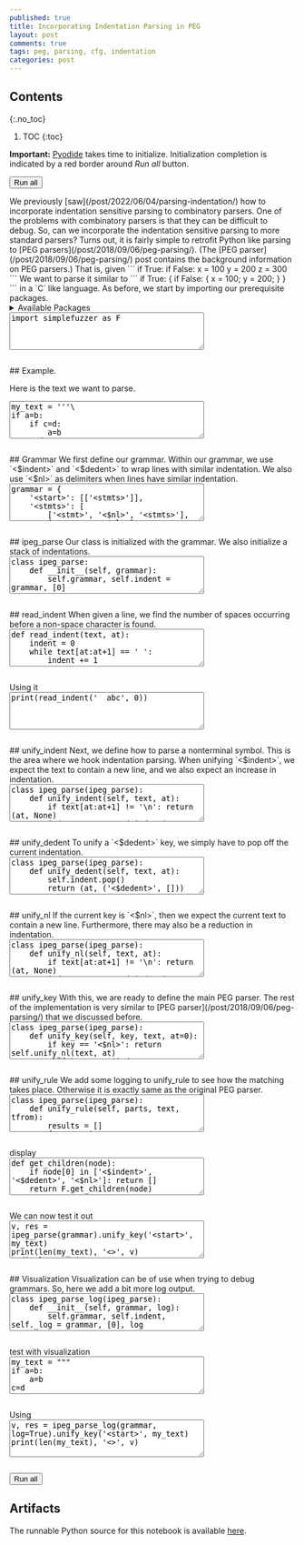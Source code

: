 ```yaml
---
published: true
title: Incorporating Indentation Parsing in PEG
layout: post
comments: true
tags: peg, parsing, cfg, indentation
categories: post
---
```


## Contents
{:.no_toc}

1. TOC
{:toc}

<script src="/resources/js/graphviz/index.min.js"></script>
<script>
// From https://github.com/hpcc-systems/hpcc-js-wasm
// Hosted for teaching.
var hpccWasm = window["@hpcc-js/wasm"];
function display_dot(dot_txt, div) {
    hpccWasm.graphviz.layout(dot_txt, "svg", "dot").then(svg => {
        div.innerHTML = svg;
    });
}
window.display_dot = display_dot
// from js import display_dot
</script>

<script src="/resources/pyodide/full/3.9/pyodide.js"></script>
<link rel="stylesheet" type="text/css" media="all" href="/resources/skulpt/css/codemirror.css">
<link rel="stylesheet" type="text/css" media="all" href="/resources/skulpt/css/solarized.css">
<link rel="stylesheet" type="text/css" media="all" href="/resources/skulpt/css/env/editor.css">

<script src="/resources/skulpt/js/codemirrorepl.js" type="text/javascript"></script>
<script src="/resources/skulpt/js/python.js" type="text/javascript"></script>
<script src="/resources/pyodide/js/env/editor.js" type="text/javascript"></script>

**Important:** [Pyodide](https://pyodide.readthedocs.io/en/latest/) takes time to initialize.
Initialization completion is indicated by a red border around *Run all* button.
<form name='python_run_form'>
<button type="button" name="python_run_all">Run all</button>
</form>
We previously [saw](/post/2022/06/04/parsing-indentation/) how to incorporate
indentation sensitive parsing to combinatory parsers. One of the problems
with combinatory parsers is that they can be difficult to debug. So, can we
incorporate the indentation sensitive parsing to more standard parsers? Turns
out, it is fairly simple to retrofit Python like parsing to
[PEG parsers](/post/2018/09/06/peg-parsing/). (The
[PEG parser](/post/2018/09/06/peg-parsing/) post contains the background
information on PEG parsers.)
That is, given
```
if True:
   if False:
      x = 100
      y = 200
z = 300
```
We want to parse it similar to
```
if True: {
   if False: {
      x = 100;
      y = 200;
   }
}
```
in a `C` like language.
As before, we start by importing our prerequisite packages.

<details>
<summary>Available Packages </summary>
<!--##### Available Packages-->

These are packages that refer either to my previous posts or to pure python
packages that I have compiled, and is available in the below locations. As
before, install them if you need to run the program directly on the machine.
To install, simply download the wheel file (`pkg.whl`) and install using
`pip install pkg.whl`.

<ol>
<li><a href="https://rahul.gopinath.org/py/simplefuzzer-0.0.1-py2.py3-none-any.whl">simplefuzzer-0.0.1-py2.py3-none-any.whl</a> from "<a href="/post/2019/05/28/simplefuzzer-01/">The simplest grammar fuzzer in the world</a>".</li>
</ol>

<div style='display:none'>
<form name='python_run_form'>
<textarea cols="40" rows="4" id='python_pre_edit' name='python_edit'>
https://rahul.gopinath.org/py/simplefuzzer-0.0.1-py2.py3-none-any.whl
</textarea>
</form>
</div>
</details>

<!--
############
import simplefuzzer as F

############
-->
<form name='python_run_form'>
<textarea cols="40" rows="4" name='python_edit'>
import simplefuzzer as F
</textarea><br />
<pre class='Output' name='python_output'></pre>
<div name='python_canvas'></div>
</form>
## Example.

Here is the text we want to parse.

<!--
############
my_text = '''\
if a=b:
    if c=d:
        a=b
    c=d
c=b
'''


############
-->
<form name='python_run_form'>
<textarea cols="40" rows="4" name='python_edit'>
my_text = &#x27;&#x27;&#x27;\
if a=b:
    if c=d:
        a=b
    c=d
c=b
&#x27;&#x27;&#x27;
</textarea><br />
<pre class='Output' name='python_output'></pre>
<div name='python_canvas'></div>
</form>
## Grammar
We first define our grammar. Within our grammar, we use `<$indent>` and
`<$dedent>` to wrap lines with similar indentation. We also use `<$nl>` as
delimiters when lines have similar indentation.

<!--
############
grammar = {
    '<start>': [['<stmts>']],
    '<stmts>': [
        ['<stmt>', '<$nl>', '<stmts>'],
        ['<stmt>', '<$nl>'],
        ['<stmt>']],
    '<stmt>': [['<assignstmt>'], ['<ifstmt>']],
    '<assignstmt>': [['<letter>', '=','<letter>']],
    '<letter>': [['a'],['b'], ['c'], ['d']],
    '<ifstmt>': [['if ', '<expr>', ':', '<block>']],
    '<expr>': [['<letter>', '=', '<letter>']],
    '<block>': [['<$indent>','<stmts>', '<$dedent>']]
}

############
-->
<form name='python_run_form'>
<textarea cols="40" rows="4" name='python_edit'>
grammar = {
    &#x27;&lt;start&gt;&#x27;: [[&#x27;&lt;stmts&gt;&#x27;]],
    &#x27;&lt;stmts&gt;&#x27;: [
        [&#x27;&lt;stmt&gt;&#x27;, &#x27;&lt;$nl&gt;&#x27;, &#x27;&lt;stmts&gt;&#x27;],
        [&#x27;&lt;stmt&gt;&#x27;, &#x27;&lt;$nl&gt;&#x27;],
        [&#x27;&lt;stmt&gt;&#x27;]],
    &#x27;&lt;stmt&gt;&#x27;: [[&#x27;&lt;assignstmt&gt;&#x27;], [&#x27;&lt;ifstmt&gt;&#x27;]],
    &#x27;&lt;assignstmt&gt;&#x27;: [[&#x27;&lt;letter&gt;&#x27;, &#x27;=&#x27;,&#x27;&lt;letter&gt;&#x27;]],
    &#x27;&lt;letter&gt;&#x27;: [[&#x27;a&#x27;],[&#x27;b&#x27;], [&#x27;c&#x27;], [&#x27;d&#x27;]],
    &#x27;&lt;ifstmt&gt;&#x27;: [[&#x27;if &#x27;, &#x27;&lt;expr&gt;&#x27;, &#x27;:&#x27;, &#x27;&lt;block&gt;&#x27;]],
    &#x27;&lt;expr&gt;&#x27;: [[&#x27;&lt;letter&gt;&#x27;, &#x27;=&#x27;, &#x27;&lt;letter&gt;&#x27;]],
    &#x27;&lt;block&gt;&#x27;: [[&#x27;&lt;$indent&gt;&#x27;,&#x27;&lt;stmts&gt;&#x27;, &#x27;&lt;$dedent&gt;&#x27;]]
}
</textarea><br />
<pre class='Output' name='python_output'></pre>
<div name='python_canvas'></div>
</form>
## ipeg_parse
Our class is initialized with the grammar. We also initialize a stack of
indentations.

<!--
############
class ipeg_parse:
    def __init__(self, grammar):
        self.grammar, self.indent = grammar, [0]

############
-->
<form name='python_run_form'>
<textarea cols="40" rows="4" name='python_edit'>
class ipeg_parse:
    def __init__(self, grammar):
        self.grammar, self.indent = grammar, [0]
</textarea><br />
<pre class='Output' name='python_output'></pre>
<div name='python_canvas'></div>
</form>
## read_indent
When given a line, we find the number of spaces occurring before a non-space
character is found.

<!--
############
def read_indent(text, at):
    indent = 0
    while text[at:at+1] == ' ':
        indent += 1
        at += 1
    return indent, at

############
-->
<form name='python_run_form'>
<textarea cols="40" rows="4" name='python_edit'>
def read_indent(text, at):
    indent = 0
    while text[at:at+1] == &#x27; &#x27;:
        indent += 1
        at += 1
    return indent, at
</textarea><br />
<pre class='Output' name='python_output'></pre>
<div name='python_canvas'></div>
</form>
Using it

<!--
############
print(read_indent('  abc', 0))

############
-->
<form name='python_run_form'>
<textarea cols="40" rows="4" name='python_edit'>
print(read_indent(&#x27;  abc&#x27;, 0))
</textarea><br />
<pre class='Output' name='python_output'></pre>
<div name='python_canvas'></div>
</form>
## unify_indent
Next, we define how to parse a nonterminal symbol. This is the area
where we hook indentation parsing. When unifying `<$indent>`,
we expect the text to contain a new line,
and we also expect an increase in indentation.

<!--
############
class ipeg_parse(ipeg_parse):
    def unify_indent(self, text, at):
        if text[at:at+1] != '\n': return (at, None)
        indent, at_ = read_indent(text, at+1)
        if indent <= self.indent[-1]: return (at, None)
        self.indent.append(indent)
        return (at_, ('<$indent>', []))

############
-->
<form name='python_run_form'>
<textarea cols="40" rows="4" name='python_edit'>
class ipeg_parse(ipeg_parse):
    def unify_indent(self, text, at):
        if text[at:at+1] != &#x27;\n&#x27;: return (at, None)
        indent, at_ = read_indent(text, at+1)
        if indent &lt;= self.indent[-1]: return (at, None)
        self.indent.append(indent)
        return (at_, (&#x27;&lt;$indent&gt;&#x27;, []))
</textarea><br />
<pre class='Output' name='python_output'></pre>
<div name='python_canvas'></div>
</form>
## unify_dedent
To unify a `<$dedent>` key, we simply have to pop off the current
indentation.

<!--
############
class ipeg_parse(ipeg_parse):
    def unify_dedent(self, text, at):
        self.indent.pop()
        return (at, ('<$dedent>', []))
############
-->
<form name='python_run_form'>
<textarea cols="40" rows="4" name='python_edit'>
class ipeg_parse(ipeg_parse):
    def unify_dedent(self, text, at):
        self.indent.pop()
        return (at, (&#x27;&lt;$dedent&gt;&#x27;, []))
</textarea><br />
<pre class='Output' name='python_output'></pre>
<div name='python_canvas'></div>
</form>
## unify_nl
If the current key is `<$nl>`, then we
expect the current text to contain a new line. Furthermore, there may also be
a reduction in indentation.

<!--
############
class ipeg_parse(ipeg_parse):
    def unify_nl(self, text, at):
        if text[at:at+1] != '\n': return (at, None)
        indent, at_ = read_indent(text, at+1)
        assert indent <= self.indent[-1]
        return (at_, ('<$nl>', []))

############
-->
<form name='python_run_form'>
<textarea cols="40" rows="4" name='python_edit'>
class ipeg_parse(ipeg_parse):
    def unify_nl(self, text, at):
        if text[at:at+1] != &#x27;\n&#x27;: return (at, None)
        indent, at_ = read_indent(text, at+1)
        assert indent &lt;= self.indent[-1]
        return (at_, (&#x27;&lt;$nl&gt;&#x27;, []))
</textarea><br />
<pre class='Output' name='python_output'></pre>
<div name='python_canvas'></div>
</form>
## unify_key
With this, we are ready to define the main PEG parser.
The rest of the implementation is very similar to
[PEG parser](/post/2018/09/06/peg-parsing/) that we discussed before.

<!--
############
class ipeg_parse(ipeg_parse):
    def unify_key(self, key, text, at=0):
        if key == '<$nl>': return self.unify_nl(text, at)
        elif key == '<$indent>': return self.unify_indent(text, at)
        elif key == '<$dedent>': return self.unify_dedent(text, at)
        if key not in self.grammar:
            return (at + len(key), (key, [])) if text[at:].startswith(key) else (at, None)
        rules = self.grammar[key]
        for rule in rules:
            l, res = self.unify_rule(rule, text, at)
            if res is not None: return l, (key, res)
        return (0, None)

############
-->
<form name='python_run_form'>
<textarea cols="40" rows="4" name='python_edit'>
class ipeg_parse(ipeg_parse):
    def unify_key(self, key, text, at=0):
        if key == &#x27;&lt;$nl&gt;&#x27;: return self.unify_nl(text, at)
        elif key == &#x27;&lt;$indent&gt;&#x27;: return self.unify_indent(text, at)
        elif key == &#x27;&lt;$dedent&gt;&#x27;: return self.unify_dedent(text, at)
        if key not in self.grammar:
            return (at + len(key), (key, [])) if text[at:].startswith(key) else (at, None)
        rules = self.grammar[key]
        for rule in rules:
            l, res = self.unify_rule(rule, text, at)
            if res is not None: return l, (key, res)
        return (0, None)
</textarea><br />
<pre class='Output' name='python_output'></pre>
<div name='python_canvas'></div>
</form>
## unify_rule
We add some logging to unify_rule to see how the matching takes place.
Otherwise it is exactly same as the original PEG parser.

<!--
############
class ipeg_parse(ipeg_parse):
    def unify_rule(self, parts, text, tfrom):
        results = []
        for part in parts:
            tfrom, res = self.unify_key(part, text, tfrom)
            if res is None: return tfrom, None
            results.append(res)
        return tfrom, results

############
-->
<form name='python_run_form'>
<textarea cols="40" rows="4" name='python_edit'>
class ipeg_parse(ipeg_parse):
    def unify_rule(self, parts, text, tfrom):
        results = []
        for part in parts:
            tfrom, res = self.unify_key(part, text, tfrom)
            if res is None: return tfrom, None
            results.append(res)
        return tfrom, results
</textarea><br />
<pre class='Output' name='python_output'></pre>
<div name='python_canvas'></div>
</form>
display

<!--
############
def get_children(node):
    if node[0] in ['<$indent>', '<$dedent>', '<$nl>']: return []
    return F.get_children(node)

############
-->
<form name='python_run_form'>
<textarea cols="40" rows="4" name='python_edit'>
def get_children(node):
    if node[0] in [&#x27;&lt;$indent&gt;&#x27;, &#x27;&lt;$dedent&gt;&#x27;, &#x27;&lt;$nl&gt;&#x27;]: return []
    return F.get_children(node)
</textarea><br />
<pre class='Output' name='python_output'></pre>
<div name='python_canvas'></div>
</form>
We can now test it out

<!--
############
v, res = ipeg_parse(grammar).unify_key('<start>', my_text)
print(len(my_text), '<>', v)
F.display_tree(res, get_children=get_children)

############
-->
<form name='python_run_form'>
<textarea cols="40" rows="4" name='python_edit'>
v, res = ipeg_parse(grammar).unify_key(&#x27;&lt;start&gt;&#x27;, my_text)
print(len(my_text), &#x27;&lt;&gt;&#x27;, v)
F.display_tree(res, get_children=get_children)
</textarea><br />
<pre class='Output' name='python_output'></pre>
<div name='python_canvas'></div>
</form>
## Visualization
Visualization can be of use when trying to debug grammars. So, here we add a
bit more log output.

<!--
############
class ipeg_parse_log(ipeg_parse):
    def __init__(self, grammar, log):
        self.grammar, self.indent, self._log = grammar, [0], log

    def unify_rule(self, parts, text, tfrom, _indent):
        results = []
        for part in parts:
            if self._log:
                print(' '*_indent, part, '=>', repr(text[tfrom:]))
            tfrom_, res = self.unify_key(part, text, tfrom, _indent+1)
            if self._log:
                print(' '*_indent, part, '=>', repr(text[tfrom:tfrom_]), "|",
                        repr(text[tfrom:]), res is not None)
            tfrom = tfrom_
            if res is None: return tfrom, None
            results.append(res)
        return tfrom, results

    def unify_key(self, key, text, at=0, _indent=0):
        if key == '<$nl>': return self.unify_nl(text, at)
        elif key == '<$indent>': return self.unify_indent(text, at)
        elif key == '<$dedent>': return self.unify_dedent(text, at)
        if key not in self.grammar:
            return (at + len(key), (key, [])) if text[at:].startswith(key) else (at, None)
        rules = self.grammar[key]
        for rule in rules:
            l, res = self.unify_rule(rule, text, at, _indent)
            if res is not None: return l, (key, res)
        return (0, None)

############
-->
<form name='python_run_form'>
<textarea cols="40" rows="4" name='python_edit'>
class ipeg_parse_log(ipeg_parse):
    def __init__(self, grammar, log):
        self.grammar, self.indent, self._log = grammar, [0], log

    def unify_rule(self, parts, text, tfrom, _indent):
        results = []
        for part in parts:
            if self._log:
                print(&#x27; &#x27;*_indent, part, &#x27;=&gt;&#x27;, repr(text[tfrom:]))
            tfrom_, res = self.unify_key(part, text, tfrom, _indent+1)
            if self._log:
                print(&#x27; &#x27;*_indent, part, &#x27;=&gt;&#x27;, repr(text[tfrom:tfrom_]), &quot;|&quot;,
                        repr(text[tfrom:]), res is not None)
            tfrom = tfrom_
            if res is None: return tfrom, None
            results.append(res)
        return tfrom, results

    def unify_key(self, key, text, at=0, _indent=0):
        if key == &#x27;&lt;$nl&gt;&#x27;: return self.unify_nl(text, at)
        elif key == &#x27;&lt;$indent&gt;&#x27;: return self.unify_indent(text, at)
        elif key == &#x27;&lt;$dedent&gt;&#x27;: return self.unify_dedent(text, at)
        if key not in self.grammar:
            return (at + len(key), (key, [])) if text[at:].startswith(key) else (at, None)
        rules = self.grammar[key]
        for rule in rules:
            l, res = self.unify_rule(rule, text, at, _indent)
            if res is not None: return l, (key, res)
        return (0, None)
</textarea><br />
<pre class='Output' name='python_output'></pre>
<div name='python_canvas'></div>
</form>
test with visualization

<!--
############
my_text = """
if a=b:
    a=b
c=d
"""
############
-->
<form name='python_run_form'>
<textarea cols="40" rows="4" name='python_edit'>
my_text = &quot;&quot;&quot;
if a=b:
    a=b
c=d
&quot;&quot;&quot;
</textarea><br />
<pre class='Output' name='python_output'></pre>
<div name='python_canvas'></div>
</form>
Using

<!--
############
v, res = ipeg_parse_log(grammar, log=True).unify_key('<start>', my_text)
print(len(my_text), '<>', v)

############
-->
<form name='python_run_form'>
<textarea cols="40" rows="4" name='python_edit'>
v, res = ipeg_parse_log(grammar, log=True).unify_key(&#x27;&lt;start&gt;&#x27;, my_text)
print(len(my_text), &#x27;&lt;&gt;&#x27;, v)
</textarea><br />
<pre class='Output' name='python_output'></pre>
<div name='python_canvas'></div>
</form>

<form name='python_run_form'>
<button type="button" name="python_run_all">Run all</button>
</form>

## Artifacts

The runnable Python source for this notebook is available [here](https://github.com/rahulgopinath/rahulgopinath.github.io/blob/master/notebooks/2022-06-05-peg-parsing-indentation.py).



